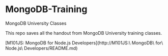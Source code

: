 # MongoDB-Training
MongoDB University Classes

This repo saves all the handout from MongoDB University training classes.

[M101JS: MongoDB for Node.js Developers](http://M101JS\:\ MongoDB\ for\ Node.js\ Developers/README.md)
